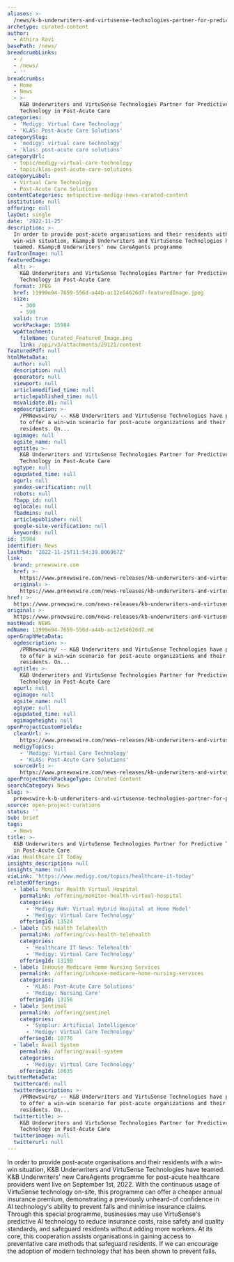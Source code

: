 ```yaml
---
aliases: >-
  /news/k-b-underwriters-and-virtusense-technologies-partner-for-predictive-technology-in-post-acute-care
archetype: curated-content
author:
  - Athira Ravi
basePath: /news/
breadcrumbLinks:
  - /
  - /news/
  - ''
breadcrumbs:
  - Home
  - News
  - >-
    K&B Underwriters and VirtuSense Technologies Partner for Predictive
    Technology in Post-Acute Care
categories:
  - 'Medigy: Virtual Care Technology'
  - 'KLAS: Post-Acute Care Solutions'
categorySlug:
  - 'medigy: virtual care technology'
  - 'klas: post-acute care solutions'
categoryUrl:
  - topic/medigy-virtual-care-technology
  - topic/klas-post-acute-care-solutions
categoryLabel:
  - Virtual Care Technology
  - Post-Acute Care Solutions
contentCategories: netspective-medigy-news-curated-content
institution: null
offering: null
layOut: single
date: '2022-11-25'
description: >-
  In order to provide post-acute organisations and their residents with a
  win-win situation, K&amp;B Underwriters and VirtuSense Technologies have
  teamed. K&amp;B Underwriters' new CareAgents programme 
favIconImage: null
featuredImage:
  alt: >-
    K&B Underwriters and VirtuSense Technologies Partner for Predictive
    Technology in Post-Acute Care
  format: JPEG
  href: 11999e94-7659-556d-a44b-ac12e54626d7-featuredImage.jpeg
  size:
    - 300
    - 590
  valid: true
  workPackage: 15984
  wpAttachment:
    fileName: Curated_Featured_Image.png
    link: /api/v3/attachments/29121/content
featuredPdf: null
htmlMetaData:
  author: null
  description: null
  generator: null
  viewport: null
  articlemodified_time: null
  articlepublished_time: null
  msvalidate.01: null
  ogdescription: >-
    /PRNewswire/ -- K&B Underwriters and VirtuSense Technologies have partnered
    to offer a win-win scenario for post-acute organizations and their
    residents. On...
  ogimage: null
  ogsite_name: null
  ogtitle: >-
    K&B Underwriters and VirtuSense Technologies Partner for Predictive
    Technology in Post-Acute Care
  ogtype: null
  ogupdated_time: null
  ogurl: null
  yandex-verification: null
  robots: null
  fbapp_id: null
  oglocale: null
  fbadmins: null
  articlepublisher: null
  google-site-verification: null
  keywords: null
id: 15984
identifier: News
lastMod: '2022-11-25T11:54:39.006967Z'
link:
  brand: prnewswire.com
  href: >-
    https://www.prnewswire.com/news-releases/kb-underwriters-and-virtusense-technologies-partner-for-predictive-technology-in-post-acute-care-301673534.html
  original: >-
    https://www.prnewswire.com/news-releases/kb-underwriters-and-virtusense-technologies-partner-for-predictive-technology-in-post-acute-care-301673534.html
href: >-
  https://www.prnewswire.com/news-releases/kb-underwriters-and-virtusense-technologies-partner-for-predictive-technology-in-post-acute-care-301673534.html
original: >-
  https://www.prnewswire.com/news-releases/kb-underwriters-and-virtusense-technologies-partner-for-predictive-technology-in-post-acute-care-301673534.html
mastHead: NEWS
mdName: 11999e94-7659-556d-a44b-ac12e54626d7.md
openGraphMetaData:
  ogdescription: >-
    /PRNewswire/ -- K&B Underwriters and VirtuSense Technologies have partnered
    to offer a win-win scenario for post-acute organizations and their
    residents. On...
  ogtitle: >-
    K&B Underwriters and VirtuSense Technologies Partner for Predictive
    Technology in Post-Acute Care
  ogurl: null
  ogimage: null
  ogsite_name: null
  ogtype: null
  ogupdated_time: null
  ogimageheight: null
openProjectCustomFields:
  cleanUrl: >-
    https://www.prnewswire.com/news-releases/kb-underwriters-and-virtusense-technologies-partner-for-predictive-technology-in-post-acute-care-301673534.html
  medigyTopics:
    - 'Medigy: Virtual Care Technology'
    - 'KLAS: Post-Acute Care Solutions'
  sourceUrl: >-
    https://www.prnewswire.com/news-releases/kb-underwriters-and-virtusense-technologies-partner-for-predictive-technology-in-post-acute-care-301673534.html
openProjectWorkPackageType: Curated Content
searchCategory: News
slug: >-
  prnewswire-k-b-underwriters-and-virtusense-technologies-partner-for-predictive-technology-in-post-acute-care
source: open-project-curations
status: ''
sub: brief
tags:
  - News
title: >-
  K&B Underwriters and VirtuSense Technologies Partner for Predictive Technology
  in Post-Acute Care
via: Healthcare IT Today
insights_description: null
insights_name: null
viaLink: 'https://www.medigy.com/topics/healthcare-it-today'
relatedOfferings:
  - label: Monitor Health Virtual Hospital
    permalink: /offering/monitor-health-virtual-hospital
    categories:
      - 'Medigy HaH: Virtual Hybrid Hospital at Home Model'
      - 'Medigy: Virtual Care Technology'
    offeringId: 13524
  - label: CVS Health Telehealth
    permalink: /offering/cvs-health-telehealth
    categories:
      - 'Healthcare IT News: Telehealth'
      - 'Medigy: Virtual Care Technology'
    offeringId: 13190
  - label: InHouse Medicare Home Nursing Services
    permalink: /offering/inhouse-medicare-home-nursing-services
    categories:
      - 'KLAS: Post-Acute Care Solutions'
      - 'Medigy: Nursing Care'
    offeringId: 13156
  - label: Sentinel
    permalink: /offering/sentinel
    categories:
      - 'Symplur: Artificial Intelligence'
      - 'Medigy: Virtual Care Technology'
    offeringId: 10776
  - label: Avail System
    permalink: /offering/avail-system
    categories:
      - 'Medigy: Virtual Care Technology'
    offeringId: 10635
twitterMetaData:
  twittercard: null
  twitterdescription: >-
    /PRNewswire/ -- K&B Underwriters and VirtuSense Technologies have partnered
    to offer a win-win scenario for post-acute organizations and their
    residents. On...
  twittertitle: >-
    K&B Underwriters and VirtuSense Technologies Partner for Predictive
    Technology in Post-Acute Care
  twitterimage: null
  twitterurl: null
---
```

<p>In order to provide post-acute organisations and their residents with a win-win situation, K&amp;B Underwriters and VirtuSense Technologies have teamed. K&amp;B Underwriters' new CareAgents programme for post-acute healthcare providers went live on September 1st, 2022. With the continuous usage of VirtuSense technology on-site, this programme can offer a cheaper annual insurance premium, demonstrating a previously unheard-of confidence in AI technology's ability to prevent falls and minimise insurance claims. Through this special programme, businesses may use VirtuSense's predictive AI technology to reduce insurance costs, raise safety and quality standards, and safeguard residents without adding more workers. At its core, this cooperation assists organisations in gaining access to preventative care methods that safeguard residents. If we can encourage the adoption of modern technology that has been shown to prevent falls.</p>